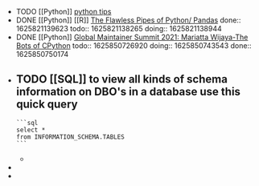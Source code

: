 - TODO [[Python]] [python tips](https://betterprogramming.pub/4-ways-to-level-up-your-python-code-f148a50efeea)
- DONE [[Python]] [[R]] [The Flawless Pipes of Python/ Pandas](https://towardsdatascience.com/the-flawless-pipes-of-python-pandas-30f3ee4dffc2)
  done:: 1625821139623
  todo:: 1625821138265
  doing:: 1625821138944
- DONE [[Python]] [Global Maintainer Summit 2021: Mariatta Wijaya-The Bots of CPython](https://youtu.be/6sDLtmXPErY)
  todo:: 1625850726920
  doing:: 1625850743543
  done:: 1625850750174
- TODO [[SQL]] to view all kinds of schema information on DBO's in a database use this quick query
	-
	  ```sql
	  select * 
	  from INFORMATION_SCHEMA.TABLES
	  ```
	-
-
-